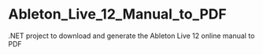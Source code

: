 # Ableton_Live_12_Manual_to_PDF
.NET project to download and generate the Ableton Live 12 online manual to PDF

